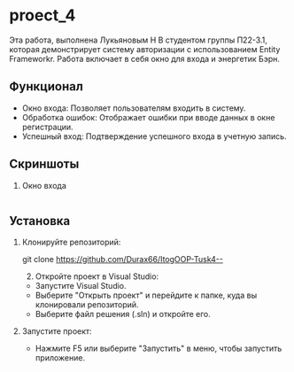 # proect_4
Эта работа, выполнена Лукьяновым Н В студентом группы П22-3.1, которая демонстрирует систему авторизации с использованием Entity Frameworkr. Работа включает в себя окно для входа и энергетик Бэрн.

## Функционал

- Окно входа: Позволяет пользователям входить в систему.
- Обработка ошибок: Отображает ошибки при вводе данных в окне регистрации.
- Успешный вход: Подтверждение успешного входа в учетную запись.


## Скриншоты

1. Окно входа
   
   ![]()

## Установка

1. Клонируйте репозиторий:
   
   git clone https://github.com/Durax66/ItogOOP-Tusk4--
    
   2. Откройте проект в Visual Studio:
   - Запустите Visual Studio.
   - Выберите "Открыть проект" и перейдите к папке, куда вы клонировали репозиторий.
   - Выберите файл решения (.sln) и откройте его.

3. Запустите проект:
   - Нажмите F5 или выберите "Запустить" в меню, чтобы запустить приложение.
